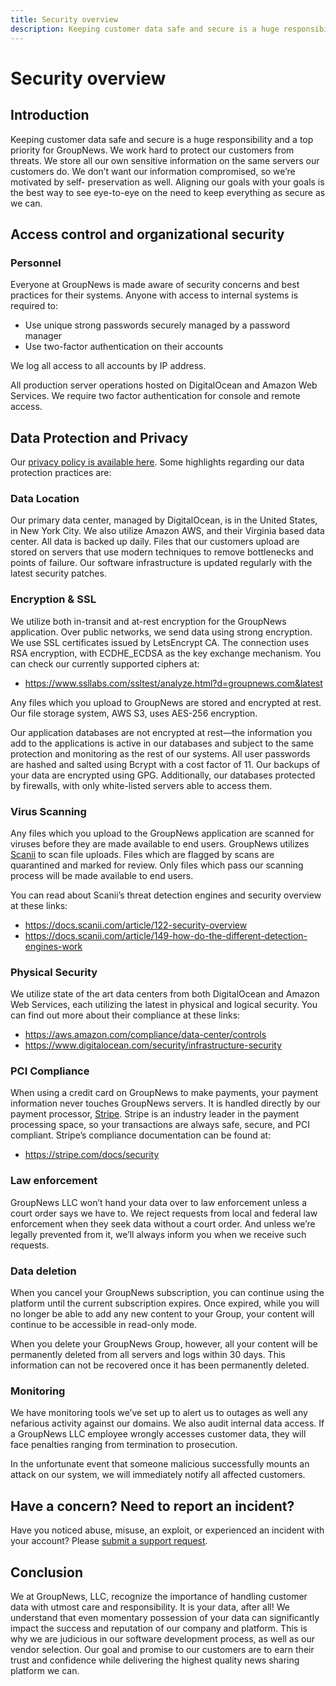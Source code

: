 ```yaml
---
title: Security overview
description: Keeping customer data safe and secure is a huge responsibility and a top priority for GroupNews. These are the steps we take to keep it safe and secure.
---
```


# Security overview

## Introduction

Keeping customer data safe and secure is a huge responsibility and a top priority for GroupNews. We work hard to protect our customers from threats. We store all our own sensitive information on the same servers our customers do. We don’t want our information compromised, so we’re motivated by self- preservation as well. Aligning our goals with your goals is the best way to see eye-to-eye on the need to keep everything as secure as we can.

## Access control and organizational security

### Personnel

Everyone at GroupNews is made aware of security concerns and best practices for their systems. Anyone with access to internal systems is required to:

- Use unique strong passwords securely managed by a password manager
- Use two-factor authentication on their accounts

We log all access to all accounts by IP address.

All production server operations hosted on DigitalOcean and Amazon Web Services. We require two factor authentication for console and remote access.

## Data Protection and Privacy

Our [privacy policy is available here](https://groupnews.com/about/policies/privacy). Some highlights regarding our data protection practices are:

### Data Location

Our primary data center, managed by DigitalOcean, is in the United States, in New York City. We also utilize Amazon AWS, and their Virginia based data center. All data is backed up daily. Files that our customers upload are stored on servers that use modern techniques to remove bottlenecks and points of failure. Our software infrastructure is updated regularly with the latest security patches.

### Encryption & SSL

We utilize both in-transit and at-rest encryption for the GroupNews application. Over public networks, we send data using strong encryption. We use SSL certificates issued by LetsEncrypt CA. The connection uses RSA encryption, with ECDHE_ECDSA as the key exchange mechanism. You can check our currently supported ciphers at:

- <https://www.ssllabs.com/ssltest/analyze.html?d=groupnews.com&latest>

Any files which you upload to GroupNews are stored and encrypted at rest. Our file storage system, AWS S3, uses AES-256 encryption.

Our application databases are not encrypted at rest—the information you add to the applications is active in our databases and subject to the same protection and monitoring as the rest of our systems. All user passwords are hashed and salted using Bcrypt with a cost factor of 11. Our backups of your data are encrypted using GPG. Additionally, our databases protected by firewalls, with only white-listed servers able to access them.

### Virus Scanning

Any files which you upload to the GroupNews application are scanned for viruses before they are made available to end users. GroupNews utilizes [Scanii](https://www.scanii.com) to scan file uploads. Files which are flagged by scans are quarantined and marked for review. Only files which pass our scanning process will be made available to end users.

You can read about Scanii’s threat detection engines and security overview at these links:

- <https://docs.scanii.com/article/122-security-overview>
- <https://docs.scanii.com/article/149-how-do-the-different-detection-engines-work>

### Physical Security

We utilize state of the art data centers from both DigitalOcean and Amazon Web Services, each utilizing the latest in physical and logical security. You can find out more about their compliance at these links:

- <https://aws.amazon.com/compliance/data-center/controls>
- <https://www.digitalocean.com/security/infrastructure-security>

### PCI Compliance

When using a credit card on GroupNews to make payments, your payment information never touches GroupNews servers. It is handled directly by our payment processor, [Stripe](https://stripe.com). Stripe is an industry leader in the payment processing space, so your transactions are always safe, secure, and PCI compliant. Stripe’s compliance documentation can be found at:

- <https://stripe.com/docs/security>

### Law enforcement

GroupNews LLC won’t hand your data over to law enforcement unless a court order says we have to. We reject requests from local and federal law enforcement when they seek data without a court order. And unless we’re legally prevented from it, we’ll always inform you when we receive such requests.

### Data deletion

When you cancel your GroupNews subscription, you can continue using the
platform until the current subscription expires. Once expired, while you will no
longer be able to add any new content to your Group, your content will continue
to be accessible in read-only mode.

When you delete your GroupNews Group, however, all your content will be
permanently deleted from all servers and logs within 30 days. This information
can not be recovered once it has been permanently deleted.

### Monitoring

We have monitoring tools we’ve set up to alert us to outages as well any nefarious activity against our domains. We also audit internal data access. If a GroupNews LLC employee wrongly accesses customer data, they will face penalties ranging from termination to prosecution.

In the unfortunate event that someone malicious successfully mounts an attack on our system, we will immediately notify all affected customers.

## Have a concern? Need to report an incident?

Have you noticed abuse, misuse, an exploit, or experienced an incident with your account? Please [submit a support request](/support).

## Conclusion

We at GroupNews, LLC, recognize the importance of handling customer data with utmost care and responsibility. It is your data, after all! We understand that even momentary possession of your data can significantly impact the success and reputation of our company and platform. This is why we are judicious in our software development process, as well as our vendor selection. Our goal and promise to our customers are to earn their trust and confidence while delivering the highest quality news sharing platform we can.
